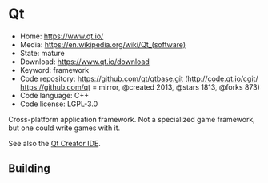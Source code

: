 # Qt

- Home: https://www.qt.io/
- Media: https://en.wikipedia.org/wiki/Qt_(software)
- State: mature
- Download: https://www.qt.io/download
- Keyword: framework
- Code repository: https://github.com/qt/qtbase.git (http://code.qt.io/cgit/ https://github.com/qt = mirror, @created 2013, @stars 1813, @forks 873)
- Code language: C++
- Code license: LGPL-3.0

Cross-platform application framework.
Not a specialized game framework, but one could write games with it.

See also the [Qt Creator IDE](https://wiki.qt.io/Qt_Creator).

## Building
